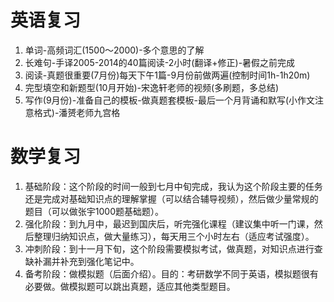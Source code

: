 # 英语复习

1. 单词-高频词汇(1500～2000)-多个意思的了解
2. 长难句-手译2005-2014的40篇阅读-2小时(翻译+修正)-暑假之前完成
3. 阅读-真题很重要(7月份)每天下午1篇-9月份前做两遍(控制时间1h-1h20m)
4. 完型填空和新题型(10月开始)-宋逸轩老师的视频(多刷题，多总结)
5. 写作(9月份)-准备自己的模板-做真题套模板-最后一个月背诵和默写(小作文注意格式)-潘赟老师九宫格



# 数学复习

1. 基础阶段：这个阶段的时间一般到七月中旬完成，我认为这个阶段主要的任务还是完成对基础知识点的理解掌握（可以结合辅导视频），然后做少量常规的题目（可以做张宇1000题基础题）。
2. 强化阶段：到九月中，最迟到国庆后，听完强化课程（建议集中听一门课，然后整理归纳知识点，做大量练习），每天用三个小时左右（适应考试强度）。
3. 冲刺阶段：到十一月下旬，这个阶段需要模拟考试，做真题，对知识点进行查缺补漏并补充到强化笔记中。
4. 备考阶段：做模拟题（后面介绍）。目的：考研数学不同于英语，模拟题很有必要做。做模拟题可以跳出真题，适应其他类型题目。



